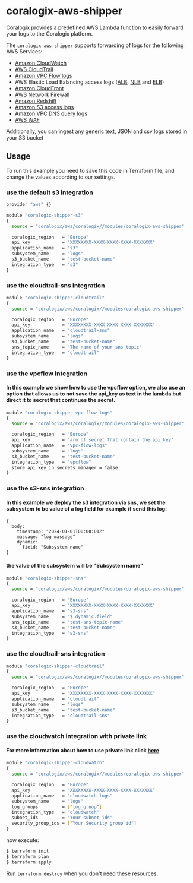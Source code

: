 # coralogix-aws-shipper

Coralogix provides a predefined AWS Lambda function to easily forward your logs to the Coralogix platform.

The `coralogix-aws-shipper` supports forwarding of logs for the following AWS Services:

* [Amazon CloudWatch](https://docs.aws.amazon.com/cloudwatch/)
* [AWS CloudTrail](https://docs.aws.amazon.com/awscloudtrail/latest/userguide/cloudtrail-log-file-examples.html)
* [Amazon VPC Flow logs](https://docs.aws.amazon.com/vpc/latest/userguide/flow-logs-s3.html)
* AWS Elastic Load Balancing access logs ([ALB](https://docs.aws.amazon.com/elasticloadbalancing/latest/application/load-balancer-access-logs.html), [NLB](https://docs.aws.amazon.com/elasticloadbalancing/latest/network/load-balancer-access-logs.html) and [ELB](https://docs.aws.amazon.com/elasticloadbalancing/latest/classic/access-log-collection.html))
* [Amazon CloudFront](https://docs.aws.amazon.com/AmazonCloudFront/latest/DeveloperGuide/AccessLogs.html)
* [AWS Network Firewall](https://docs.aws.amazon.com/network-firewall/latest/developerguide/logging-s3.html)
* [Amazon Redshift](https://docs.aws.amazon.com/redshift/latest/mgmt/db-auditing.html#db-auditing-manage-log-files)
* [Amazon S3 access logs](https://docs.aws.amazon.com/AmazonS3/latest/userguide/ServerLogs.html)
* [Amazon VPC DNS query logs](https://docs.aws.amazon.com/Route53/latest/DeveloperGuide/resolver-query-logs.html)
* [AWS WAF](https://docs.aws.amazon.com/waf/latest/developerguide/logging-s3.html)

Additionally, you can ingest any generic text, JSON and csv logs stored in your S3 bucket

## Usage

To run this example you need to save this code in Terraform file, and change the values according to our settings.


### use the default s3 integration
```bash
provider "aws" {}

module "coralogix-shipper-s3" 
{
  source = "coralogix/aws/coralogix//modules/coralogix-aws-shipper"

  coralogix_region   = "Europe"
  api_key            = "XXXXXXXX-XXXX-XXXX-XXXX-XXXXXXX"
  application_name   = "s3"
  subsystem_name     = "logs"
  s3_bucket_name     = "test-bucket-name"
  integration_type   = "s3"
}
```

### use the cloudtrail-sns integration
```bash
module "coralogix-shipper-cloudtrail" 
{
  source = "coralogix/aws/coralogix//modules/coralogix-aws-shipper"

  coralogix_region   = "Europe"
  api_key            = "XXXXXXXX-XXXX-XXXX-XXXX-XXXXXXX"
  application_name   = "cloudtrail-sns"
  subsystem_name     = "logs"
  s3_bucket_name     = "test-bucket-name"
  sns_topic_name     = "The name of your sns topic"
  integration_type   = "cloudtrail"
}
```

### use the vpcflow integration
#### In this example we show how to use the vpcflow option, we also use an option that allows us to not save the api_key as text in the lambda but direct it to secret that continues the secret.
```bash
module "coralogix-shipper-vpc-flow-logs" 
{
  source = "coralogix/aws/coralogix//modules/coralogix-aws-shipper"

  coralogix_region   = "Europe"
  api_key            = "arn of secret that contain the api_key"
  application_name   = "vpc-flow-logs"
  subsystem_name     = "logs"
  s3_bucket_name     = "test-bucket-name"
  integration_type   = "vpcflow"
  store_api_key_in_secrets_manager = false
}
```

### use the s3-sns integration
#### In this example we deploy the s3 integration via sns, we set the subsystem to be value of a log field for example if send this log:
```hcl
{
  body:
    timestamp: "2024-01-01T00:00:01Z"
    massage: "log massage"
    dynamic:
      field: "Subsystem name"
}
```
#### the value of the subsystem will be "Subsystem name"

```bash
module "coralogix-shipper-sns" 
{
  source = "coralogix/aws/coralogix//modules/coralogix-aws-shipper"

  coralogix_region   = "Europe"
  api_key            = "XXXXXXXX-XXXX-XXXX-XXXX-XXXXXXX"
  application_name   = "s3-sns"
  subsystem_name     = "$.dynamic.field"
  sns_topic_name     = "test-sns-topic-name"
  s3_bucket_name     = "test-bucket-name"
  integration_type   = "s3-sns"
}
```

### use the cloudtrail-sns integration
```bash
module "coralogix-shipper-cloudtrail" 
{
  source = "coralogix/aws/coralogix//modules/coralogix-aws-shipper"

  coralogix_region   = "Europe"
  api_key            = "XXXXXXXX-XXXX-XXXX-XXXX-XXXXXXX"
  application_name   = "cloudtrail"
  subsystem_name     = "logs"
  s3_bucket_name     = "test-bucket-name"
  integration_type   = "cloudtrail-sns"
}
```

### use the cloudwatch integration with private link
#### For more information about how to use private link click [here](https://coralogix.com/docs/coralogix-amazon-web-services-aws-privatelink-endpoints/)
```bash
module "coralogix-shipper-cloudwatch" 
{
  source = "coralogix/aws/coralogix//modules/coralogix-aws-shipper"

  coralogix_region   = "Europe"
  api_key            = "XXXXXXXX-XXXX-XXXX-XXXX-XXXXXXX"
  application_name   = "cloudwatch-logs"
  subsystem_name     = "logs"
  log_groups         = ["log_gruop"]
  integration_type   = "cloudwatch"
  subnet_ids         = "Your subnet ids"
  security_group_ids = ["Your Security group id"]
}
```

now execute:
```bash
$ terraform init
$ terraform plan
$ terraform apply
```
Run `terraform destroy` when you don't need these resources.

